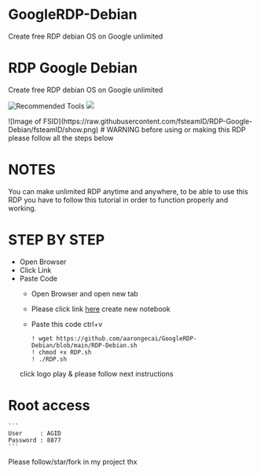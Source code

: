 # GoogleRDP-Debian
Create free RDP debian OS on Google unlimited
# RDP Google Debian
Create free RDP debian  OS  on Google unlimited
<p>
  <img src="https://colab.research.google.com/assets/colab-badge.svg" alt="Recommended Tools"/>
  <img src="https://img.shields.io/badge/Google-RDP-green" />
</p>
![Image of FSID](https://raw.githubusercontent.com/fsteamID/RDP-Google-Debian/fsteamID/show.png)
# WARNING 
before using or making this RDP please follow all the steps below

# NOTES
You can make unlimited RDP anytime and anywhere, to be able to use this RDP you have to follow this tutorial in order to function properly and working.

# STEP BY STEP
* Open Browser
* Click Link
* Paste Code
  * Open Browser and open new tab
  * Please click link [here](https://colab.research.google.com/#create=true)
    create new notebook
  * Paste this code ctrl+v
  
    ```shell
    ! wget https://github.com/aarongecai/GoogleRDP-Debian/blob/main/RDP-Debian.sh
    ! chmod +x RDP.sh
    ! ./RDP.sh
    ```
   click logo play & please follow next instructions
   
# Root access
    ```
    User     : AGID
    Password : 8877
    ```
Please follow/star/fork in my project
thx

